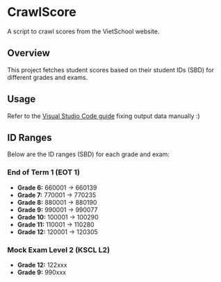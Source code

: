 # CrawlScore

A script to crawl scores from the VietSchool website.

## Overview

This project fetches student scores based on their student IDs (SBD) for different grades and exams.

## Usage

Refer to the [Visual Studio Code guide](https://stackoverflow.com/questions/50042278/visual-studio-code-remove-blank-lines-from-code) fixing output data manually :)

## ID Ranges

Below are the ID ranges (SBD) for each grade and exam:

### End of Term 1 (EOT 1)

- **Grade 6:** 660001 -> 660139
- **Grade 7:** 770001 -> 770235
- **Grade 8:** 880001 -> 880190
- **Grade 9:** 990001 -> 990077
- **Grade 10:** 100001 -> 100290
- **Grade 11:** 110001 -> 110280
- **Grade 12:** 120001 -> 120305

### Mock Exam Level 2 (KSCL L2)

- **Grade 12:** 122xxx
- **Grade 9:** 990xxx
